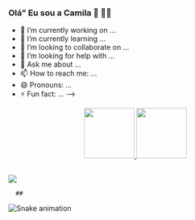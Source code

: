 ### Olá" Eu sou a Camila 👋 👩‍💻

- 🔭 I’m currently working on ...
- 🌱 I’m currently learning ...
- 👯 I’m looking to collaborate on ...
- 🤔 I’m looking for help with ...
- 💬 Ask me about ...
- 📫 How to reach me: ...
- 😄 Pronouns: ...
- ⚡ Fun fact: ...
-->

<div align="center">
  <a href="https://github.com/Coloneze">
  <img height="100em" src="https://github-readme-stats.vercel.app/api?username=Coloneze&show_icons=true&theme=dark&include_all_commits=true&count_private=true"/>
  <img height="100em" src="https://github-readme-stats.vercel.app/api/top-langs/?username=Coloneze&layout=compact&langs_count=7&theme=dark"/>
</div>
  
  ##
  
  <div> 
  <a href="www.linkedin.com/in/camila-coloneze-projetos" target="_blank"><img src="https://img.shields.io/badge/-LinkedIn-%230077B5?style=for-the-badge&logo=linkedin&logoColor=white" target="_blank"></a> 
    
      ##
 
  ![Snake animation](https://github.com/Coloneze/Coloneze/blob/output/github-contribution-grid-snake.svg)
 
</div>

